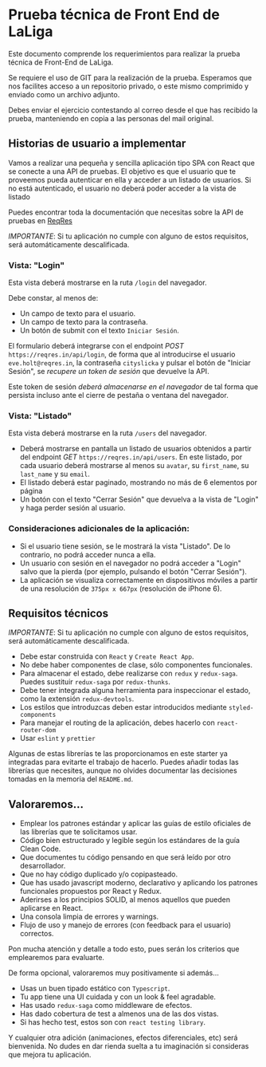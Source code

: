 
# Prueba técnica de Front End de LaLiga

Este documento comprende los requerimientos para realizar la prueba técnica de Front-End de LaLiga.

Se requiere el uso de GIT para la realización de la prueba. Esperamos que nos facilites acceso a un repositorio privado, o este mismo comprimido y enviado como un archivo adjunto.

Debes enviar el ejercicio contestando al correo desde el que has recibido la prueba, manteniendo en copia a las personas del mail original.


## Historias de usuario a implementar
Vamos a realizar una pequeña y sencilla aplicación tipo SPA con React que se conecte a una API de pruebas. El objetivo es que el usuario que te proveemos pueda autenticar en ella y acceder a un listado de usuarios. Si no está autenticado, el usuario no deberá poder acceder a la vista de listado 

Puedes encontrar toda la documentación que necesitas sobre la API de pruebas en [ReqRes](https://reqres.in/)

*IMPORTANTE*: Si tu aplicación no cumple con alguno de estos requisitos, será automáticamente descalificada.

### Vista: "Login"

Esta vista deberá mostrarse en la ruta `/login` del navegador.

Debe constar, al menos de:

- Un campo de texto para el usuario.
- Un campo de texto para la contraseña.
- Un botón de submit con el texto `Iniciar Sesión`.

El formulario deberá integrarse con el endpoint *POST* `https://reqres.in/api/login`, de forma que al introducirse el usuario `eve.holt@reqres.in`, la contraseña `cityslicka` y pulsar el botón de "Iniciar Sesión", se *recupere un token de sesión* que devuelve la API. 

Este token de sesión *deberá almacenarse en el navegador* de tal forma que persista incluso ante el cierre de pestaña o ventana del navegador.

### Vista: "Listado"

Esta vista deberá mostrarse en la ruta `/users` del navegador.

- Deberá mostrarse en pantalla un listado de usuarios obtenidos a partir del endpoint *GET* `https://reqres.in/api/users`. En este listado, por cada usuario deberá mostrarse al menos su `avatar`, su `first_name`, su `last_name` y su `email`.
- El listado deberá estar paginado, mostrando no más de 6 elementos por página
- Un botón con el texto "Cerrar Sesión" que devuelva a la vista de "Login" y haga perder sesión al usuario.

### Consideraciones adicionales de la aplicación:

- Si el usuario tiene sesión, se le mostrará la vista "Listado". De lo contrario, no podrá acceder nunca a ella.
- Un usuario con sesión en el navegador no podrá acceder a "Login" salvo que la pierda (por ejemplo, pulsando el botón "Cerrar Sesión").
- La aplicación se visualiza correctamente en dispositivos móviles a partir de una resolución de `375px x 667px` (resolución de iPhone 6).


## Requisitos técnicos

*IMPORTANTE*: Si tu aplicación no cumple con alguno de estos requisitos, será automáticamente descalificada.

- Debe estar construida con `React` y `Create React App`.
- No debe haber componentes de clase, sólo componentes funcionales.
- Para almacenar el estado, debe realizarse con `redux` y `redux-saga`. Puedes sustituir `redux-saga` por `redux-thunks`.
- Debe tener integrada alguna herramienta para inspeccionar el estado, como la extensión `redux-devtools`.
- Los estilos que introduzcas deben estar introducidos mediante `styled-components`
- Para manejar el routing de la aplicación, debes hacerlo con `react-router-dom`
- Usar `eslint` y `prettier`

Algunas de estas librerías te las proporcionamos en este starter ya integradas para evitarte el trabajo de hacerlo. Puedes añadir todas las librerías que necesites, aunque no olvides documentar las decisiones tomadas en la memoria del `README.md`.

## Valoraremos...

- Emplear los patrones estándar y aplicar las guías de estilo oficiales de las librerías que te solicitamos usar.
- Código bien estructurado y legible según los estándares de la guía Clean Code.
- Que documentes tu código pensando en que será leído por otro desarrollador.
- Que no hay código duplicado y/o copipasteado.
- Que has usado javascript moderno, declarativo y aplicando los patrones funcionales propuestos por React y Redux.
- Aderirses a los principios SOLID, al menos aquellos que pueden aplicarse en React.
- Una consola limpia de errores y warnings.
- Flujo de uso y manejo de errores (con feedback para el usuario) correctos.

Pon mucha atención y detalle a todo esto, pues serán los criterios que emplearemos para evaluarte.

De forma opcional, valoraremos muy positivamente si además...

- Usas un buen tipado estático con `Typescript`.
- Tu app tiene una UI cuidada y con un look & feel agradable.
- Has usado `redux-saga` como middleware de efectos.
- Has dado cobertura de test a almenos una de las dos vistas.
- Si has hecho test, estos son con `react testing library`.

Y cualquier otra adición (animaciones, efectos diferenciales, etc) será bienvenida. No dudes en dar rienda suelta a tu imaginación si consideras que mejora tu aplicación.


